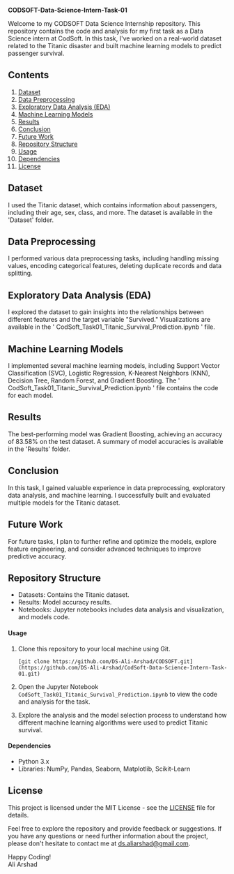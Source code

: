 **CODSOFT-Data-Science-Intern-Task-01**

Welcome to my CODSOFT Data Science Internship repository. This repository contains the code and analysis for my first task as a Data Science intern at CodSoft. In this task, I've worked on a real-world dataset related to the Titanic disaster and built machine learning models to predict passenger survival.

## Contents
1. [Dataset](#dataset)
2. [Data Preprocessing](#data-preprocessing)
3. [Exploratory Data Analysis (EDA)](#exploratory-data-analysis-eda)
4. [Machine Learning Models](#machine-learning-models)
5. [Results](#results)
6. [Conclusion](#conclusion)
7. [Future Work](#future-work)
8. [Repository Structure](#repository-structure)
9. [Usage](#usage)
10. [Dependencies](#dependencies) 
11. [License](#license)

## Dataset
I used the Titanic dataset, which contains information about passengers, including their age, sex, class, and more. The dataset is available in the 'Dataset' folder. 

## Data Preprocessing
I performed various data preprocessing tasks, including handling missing values, encoding categorical features, deleting duplicate records and data splitting. 

## Exploratory Data Analysis (EDA)
I explored the dataset to gain insights into the relationships between different features and the target variable "Survived." Visualizations are available in the ' CodSoft_Task01_Titanic_Survival_Prediction.ipynb ' file.

## Machine Learning Models
I implemented several machine learning models, including Support Vector Classification (SVC), Logistic Regression, K-Nearest Neighbors (KNN), Decision Tree, Random Forest, and Gradient Boosting. The ' CodSoft_Task01_Titanic_Survival_Prediction.ipynb ' file contains the code for each model.

## Results
The best-performing model was Gradient Boosting, achieving an accuracy of 83.58% on the test dataset. A summary of model accuracies is available in the 'Results' folder.

## Conclusion
In this task, I gained valuable experience in data preprocessing, exploratory data analysis, and machine learning. I successfully built and evaluated multiple models for the Titanic dataset.

## Future Work
For future tasks, I plan to further refine and optimize the models, explore feature engineering, and consider advanced techniques to improve predictive accuracy.

## Repository Structure
- Datasets: Contains the Titanic dataset.
- Results: Model accuracy results.
- Notebooks: Jupyter notebooks includes data analysis and visualization, and models code.

#### Usage
1. Clone this repository to your local machine using Git.
   ```
   [git clone https://github.com/DS-Ali-Arshad/CODSOFT.git](https://github.com/DS-Ali-Arshad/CodSoft-Data-Science-Intern-Task-01.git)
   ```

2. Open the Jupyter Notebook ` CodSoft_Task01_Titanic_Survival_Prediction.ipynb ` to view the code and analysis for the task.

3. Explore the analysis and the model selection process to understand how different machine learning algorithms were used to predict Titanic survival.

#### Dependencies
- Python 3.x
- Libraries: NumPy, Pandas, Seaborn, Matplotlib, Scikit-Learn


## License
This project is licensed under the MIT License - see the [LICENSE](LICENSE) file for details.

Feel free to explore the repository and provide feedback or suggestions. If you have any questions or need further information about the project, please don't hesitate to contact me at ds.aliarshad@gmail.com.

Happy Coding! <br>
Ali Arshad
